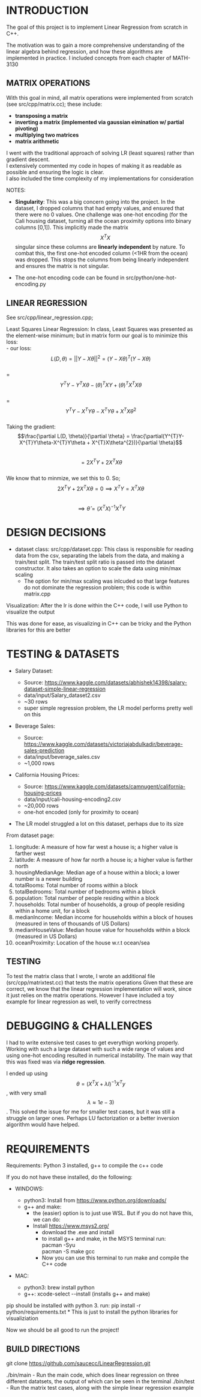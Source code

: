 # INTRODUCTION #

The goal of this project is to implement Linear Regression from scratch in C++.

The motivation was to gain a more comprehensive understanding of the linear algebra behind regression, and how these algorithms are implemented in practice.
I included concepts from each chapter of MATH-3130

## MATRIX OPERATIONS ##

With this goal in mind, all matrix operations were implemented from scratch (see src/cpp/matrix.cc); these include: 

* **transposing a matrix**  
* **inverting a matrix (implemented via gaussian eimination w/ partial pivoting)**  
* **multiplying two matrices**  
* **matrix arithmetic**  

I went with the traditional approach of solving LR (least squares) rather than gradient descent.   
I extensively commented my code in hopes of making it as readable as possible and ensuring the logic is clear.  
I also included the time complexity of my implementations for consideration  


NOTES: 

* **Singularity**: This was a big concern going into the project. In the dataset, I dropped columns that had empty values, and ensured that there
were no 0 values. One challenge was one-hot encoding (for the Cali housing dataset, turning all the ocean proximity options into binary columns [0,1]). 
This implicitly made the matrix $$X^{T}X$$ singular since these columns are **linearly independent** by nature. To combat this, the first one-hot encoded column (<1HR from the ocean) was dropped. This stops the columns from being linearly independent and ensures the matrix is not singular. 

* The one-hot encoding code can be found in src/python/one-hot-encoding.py

## LINEAR REGRESSION ## 
See src/cpp/linear_regression.cpp;

Least Squares Linear Regression: 
    In class, Least Squares was presented as the element-wise minimum; but in matrix form our goal is to minimize this loss:  
        - our loss: $$L(D, \theta) = ||Y-X\theta||^{2} = (Y-X\theta)^{T}(Y-X\theta)$$  
            = $$Y^{T}Y-Y^{T}X\theta - (\theta)^{T}XY + (\theta)^{T}X^{T}X\theta$$  
            = $$Y^{T}Y-X^{T}Y\theta - X^{T}Y\theta+X^{T}X\theta^{2}$$  
        Taking the gradient:   
            $$\frac{\partial L(D, \theta)}{\partial \theta} = \frac{\partial(Y^{T}Y-X^{T}Y\theta-X^{T}Y\theta + X^{T}X\theta^{2})}{\partial \theta}$$  
            $$=2X^{T}Y+2X^{T}X\theta$$  
            We know that to minmize, we set this to 0. So;   
                $$2X^{T}Y+2X^{T}X\theta=0\implies X^{T}Y=X^{T}X\theta$$  
                $$\implies \hat{\theta} = (X^{T}X)^{-1}X^{T}Y$$  


# DESIGN DECISIONS #

* dataset class: src/cpp/dataset.cpp: This class is responsible for reading data from the csv, separating the labels from the data, and making a train/test split. The train/test split ratio is passed into the dataset constructor. It also takes an option to scale the data using min/max scaling 
    - The option for min/max scaling was inlcuded so that large features do not dominate the regression problem; this code is within matrix.cpp

Visualization: After the lr is done within the C++ code, I will use Python to visualize the output 

This was done for ease, as visualizing in C++ can be tricky and the Python libraries for this are better

# TESTING & DATASETS #

* Salary Dataset: 
    - Source: https://www.kaggle.com/datasets/abhishek14398/salary-dataset-simple-linear-regression
    - data/input/Salary_dataset2.csv
    - ~30 rows
    - super simple regression problem, the LR model performs pretty well on this

* Beverage Sales:  
    - Source: https://www.kaggle.com/datasets/victoriajabdulkadir/beverage-sales-prediction
    - data/input/beverage_sales.csv
    - ~1,000 rows 

* California Housing Prices:  
    - Source: https://www.kaggle.com/datasets/camnugent/california-housing-prices  
    - data/input/cali-housing-encoding2.csv  
    - ~20,000 rows  
    - one-hot encoded (only for proximity to ocean)


* The LR model struggled a lot on this dataset, perhaps due to its size
    
From dataset page:  
1. longitude: A measure of how far west a house is; a higher value is farther west  
2. latitude: A measure of how far north a house is; a higher value is farther north  
3. housingMedianAge: Median age of a house within a block; a lower number is a newer building  
4. totalRooms: Total number of rooms within a block  
5. totalBedrooms: Total number of bedrooms within a block  
6. population: Total number of people residing within a block  
7. households: Total number of households, a group of people residing within a home unit, for a block  
8. medianIncome: Median income for households within a block of houses (measured in tens of thousands of US Dollars)  
9. medianHouseValue: Median house value for households within a block (measured in US Dollars)  
10. oceanProximity: Location of the house w.r.t ocean/sea  


## TESTING ## 
To test the matrix class that I wrote, I wrote an additional file (src/cpp/matrixtest.cc) that tests the matrix operations
Given that these are correct, we know that the linear regression implementation will work, since it just relies on the matrix operations. 
However I have included a toy example for linear regression as well, to verify correctness

# DEBUGGING & CHALLENGES # 
I had to write extensive test cases to get everythign working properly. Working with such a large dataset with such a wide range of values and using one-hot encoding resulted in numerical instability. The main way that this was fixed was via **ridge regression**. 

I ended up using $$\theta = (X^{T}X+\lambda I)^{-1}X^{T}y$$, with very small $$\lambda \approx 1e-3)$$. This solved the issue for me for smaller test cases, but it was still a struggle on larger ones. Perhaps LU factorization or a better inversion algorithm would have helped. 

# REQUIREMENTS #

Requirements: Python 3 installed, g++ to compile the c++ code  

If you do not have these installed, do the following: 
* WINDOWS:  
    * python3: Install from https://www.python.org/downloads/  
    * g++ and make:  
        - the (easier) option is to just use WSL. But if you do not have this, we can do: 
        - Install https://www.msys2.org/  
            - download the .exe and install   
            - to install g++ and make, in the MSYS terminal run:  
                pacman -Syu  
                pacman -S make gcc  
            - Now you can use this terminal to run make and compile the C++ code  
 
* MAC: 
    * python3: brew install python  
    * g++: xcode-select --install (installs g++ and make)  

pip should be installed with python 3. run: 
pip install -r python/requirements.txt 
    * This is just to install the python libraries for visualiziation  

Now we should be all good to run the project! 

## BUILD DIRECTIONS ##

git clone https://github.com/saucecc/LinearRegression.git


./bin/main - Run the main code, which does linear regression on three different datatsets, the output of which can be seen in the terminal
./bin/test - Run the matrix test cases, along with the simple linear regression example






